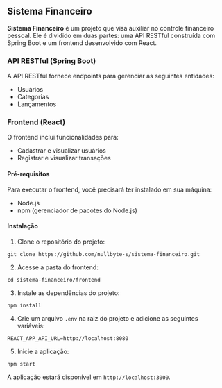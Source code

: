 ## Sistema Financeiro

**Sistema Financeiro** é um projeto que visa auxiliar no controle financeiro pessoal. Ele é dividido em duas partes: uma API RESTful construída com Spring Boot e um frontend desenvolvido com React.

### API RESTful (Spring Boot)

A API RESTful fornece endpoints para gerenciar as seguintes entidades:

* Usuários
* Categorias
* Lançamentos

### Frontend (React)

O frontend inclui funcionalidades para:

* Cadastrar e visualizar usuários
* Registrar e visualizar transações

#### Pré-requisitos

Para executar o frontend, você precisará ter instalado em sua máquina:

* Node.js
* npm (gerenciador de pacotes do Node.js)

#### Instalação

1. Clone o repositório do projeto:

```
git clone https://github.com/nullbyte-s/sistema-financeiro.git
```

2. Acesse a pasta do frontend:

```
cd sistema-financeiro/frontend
```

3. Instale as dependências do projeto:

```
npm install
```

4. Crie um arquivo `.env` na raiz do projeto e adicione as seguintes variáveis:

```
REACT_APP_API_URL=http://localhost:8080
```

5. Inicie a aplicação:

```
npm start
```

A aplicação estará disponível em `http://localhost:3000`.